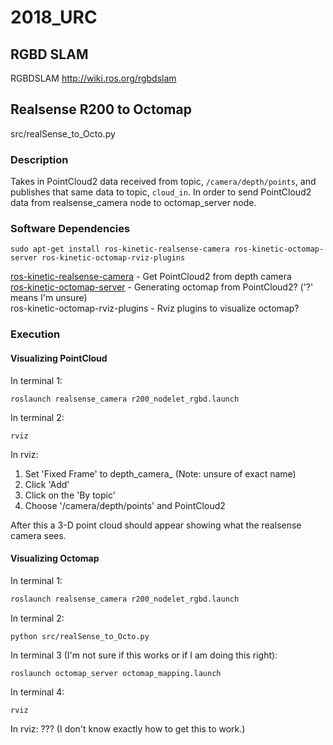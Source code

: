 # 2018_URC

## RGBD SLAM
RGBDSLAM
http://wiki.ros.org/rgbdslam

## Realsense R200 to Octomap
src/realSense_to_Octo.py

### Description
Takes in PointCloud2 data received from topic, ```/camera/depth/points```, and publishes that same data to topic, ```cloud_in```. In order to send PointCloud2 data from realsense_camera node to octomap_server node.

### Software Dependencies
```
sudo apt-get install ros-kinetic-realsense-camera ros-kinetic-octomap-server ros-kinetic-octomap-rviz-plugins
```
[ros-kinetic-realsense-camera](http://wiki.ros.org/realsense_camera)     -  Get PointCloud2 from depth camera  
[ros-kinetic-octomap-server](http://wiki.ros.org/octomap_server)       -  Generating octomap from PointCloud2? ('?' means I'm unsure)  
ros-kinetic-octomap-rviz-plugins -  Rviz plugins to visualize octomap?  

### Execution

#### Visualizing PointCloud
In terminal 1:
```
roslaunch realsense_camera r200_nodelet_rgbd.launch 
```
In terminal 2:
```
rviz
```

In rviz:
1. Set 'Fixed Frame' to depth_camera_ (Note: unsure of exact name)
2. Click 'Add'
3. Click on the 'By topic'
4. Choose '/camera/depth/points' and PointCloud2

After this a 3-D point cloud should appear showing what the realsense camera sees.

#### Visualizing Octomap
In terminal 1:
```bash
roslaunch realsense_camera r200_nodelet_rgbd.launch 
```

In terminal 2:
```
python src/realSense_to_Octo.py
```

In terminal 3 (I'm not sure if this works or if I am doing this right):
```
roslaunch octomap_server octomap_mapping.launch 
```
In terminal 4:
```
rviz
```

In rviz:
??? (I don't know exactly how to get this to work.)
